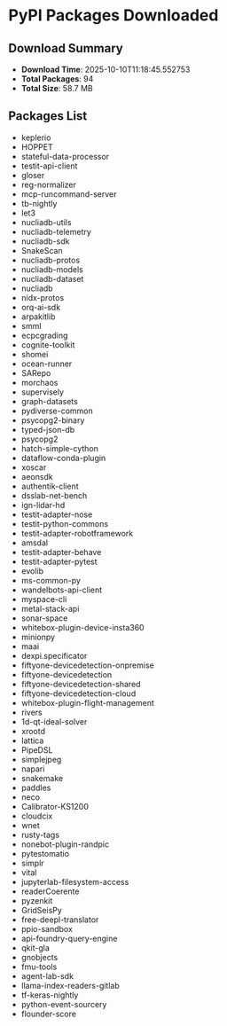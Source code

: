 # PyPI Packages Downloaded

## Download Summary
- **Download Time**: 2025-10-10T11:18:45.552753
- **Total Packages**: 94
- **Total Size**: 58.7 MB

## Packages List
- keplerio
- HOPPET
- stateful-data-processor
- testit-api-client
- gloser
- reg-normalizer
- mcp-runcommand-server
- tb-nightly
- let3
- nucliadb-utils
- nucliadb-telemetry
- nucliadb-sdk
- SnakeScan
- nucliadb-protos
- nucliadb-models
- nucliadb-dataset
- nucliadb
- nidx-protos
- orq-ai-sdk
- arpakitlib
- smml
- ecpcgrading
- cognite-toolkit
- shomei
- ocean-runner
- SARepo
- morchaos
- supervisely
- graph-datasets
- pydiverse-common
- psycopg2-binary
- typed-json-db
- psycopg2
- hatch-simple-cython
- dataflow-conda-plugin
- xoscar
- aeonsdk
- authentik-client
- dsslab-net-bench
- ign-lidar-hd
- testit-adapter-nose
- testit-python-commons
- testit-adapter-robotframework
- amsdal
- testit-adapter-behave
- testit-adapter-pytest
- evolib
- ms-common-py
- wandelbots-api-client
- myspace-cli
- metal-stack-api
- sonar-space
- whitebox-plugin-device-insta360
- minionpy
- maai
- dexpi.specificator
- fiftyone-devicedetection-onpremise
- fiftyone-devicedetection
- fiftyone-devicedetection-shared
- fiftyone-devicedetection-cloud
- whitebox-plugin-flight-management
- rivers
- 1d-qt-ideal-solver
- xrootd
- lattica
- PipeDSL
- simplejpeg
- napari
- snakemake
- paddles
- neco
- Calibrator-KS1200
- cloudcix
- wnet
- rusty-tags
- nonebot-plugin-randpic
- pytestomatio
- simplr
- vital
- jupyterlab-filesystem-access
- readerCoerente
- pyzenkit
- GridSeisPy
- free-deepl-translator
- ppio-sandbox
- api-foundry-query-engine
- qkit-gla
- gnobjects
- fmu-tools
- agent-lab-sdk
- llama-index-readers-gitlab
- tf-keras-nightly
- python-event-sourcery
- flounder-score
